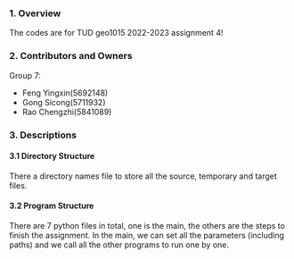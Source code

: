 ### 1. Overview

The codes are for TUD geo1015 2022-2023 assignment 4!

### 2. Contributors and Owners

Group 7:

- Feng Yingxin(5692148)
- Gong Sicong(5711932)
- Rao Chengzhi(5841089)

### 3. Descriptions

#### 3.1 Directory Structure

There a directory names file to store all the source, temporary and target files.

#### 3.2 Program Structure

There are 7 python files in total, one is the main, the others are the steps to finish the assignment. In the main, we
can set all the parameters (including paths) and we call all the other programs to run one by one.

